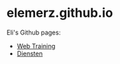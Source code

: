 # elemerz.github.io
Eli's Github pages:
- [Web Training](webtraining.html)
- [Diensten](diensten.html)

